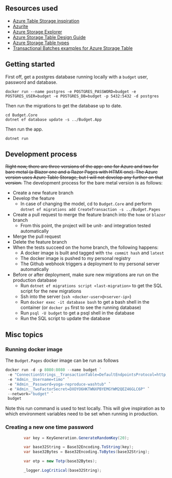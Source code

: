 ## Resources used

- [Azure Table Storage inspiration](https://www.troyhunt.com/working-with-154-million-records-on/)
- [Azurite](https://learn.microsoft.com/en-us/azure/storage/common/storage-use-azurite?tabs=docker-hub%2Ctable-storage)
- [Azure Storage Explorer](https://azure.microsoft.com/en-us/features/storage-explorer/)
- [Azure Storage Table Design Guide](https://docs.microsoft.com/en-us/azure/cosmos-db/table-storage-design-guide)
- [Azure Storage Table types](https://learn.microsoft.com/en-us/rest/api/storageservices/understanding-the-table-service-data-model#property-types)
- [Transactional Batches examples for Azure Storage Table](https://github.com/Azure/azure-sdk-for-net/blob/Azure.Data.Tables_12.8.2/sdk/tables/Azure.Data.Tables/samples/Sample6TransactionalBatch.md)

## Getting started

First off, get a postgres database running locally with a `budget` user, password and database.

```shell
docker run --name postgres -e POSTGRES_PASSWORD=budget -e POSTGRES_USER=budget -e POSTGRES_DB=budget -p 5432:5432 -d postgres
```

Then run the migrations to get the database up to date.

```shell
cd Budget.Core
dotnet ef database update -s ../Budget.App
```

Then run the app.

```shell
dotnet run
```

## Development process

~~Right now, there are three versions of the app: one for Azure and two for bare metal (a Blazor one and a Razor Pages with HTMX one).
The Azure version uses Azure Table Storage, but I will not develop any further on that version.~~
The development process for the bare metal version is as follows:

- Create a new feature branch
- Develop the feature
  - In case of changing the model, cd to `Budget.Core` and perform `dotnet ef migrations add CreateTransaction -s ../Budget.Pages`
- Create a pull request to merge the feature branch into the `home` or `blazor` branch
  - From this point, the project will be unit- and integration tested automatically
- Merge the pull request
- Delete the feature branch
- When the tests succeed on the home branch, the following happens:
  - A docker image is built and tagged with `the commit hash` and `latest`
  - The docker image is pushed to my personal registry
  - The Github webhook triggers a deployment to my personal server automatically
- Before or after deployment, make sure new migrations are run on the production database
  - Run `dotnet ef migrations script <last-migration>` to get the SQL script for the new migrations
  - Ssh into the server (`ssh <docker-user>@<server-ip>`)
  - Run `docker exec -it database bash` to get a bash shell in the container (or `docker ps` first to see the running database)
  - Run `psql -U budget` to get a psql shell in the database
  - Run the SQL script to update the database



## Misc topics

### Running docker image

The `Budget.Pages` docker image can be run as follows

```csharp
docker run -d -p 8080:8080 --name budget `
 -e "ConnectionStrings__TransactionTable=DefaultEndpointsProtocol=http;AccountName=devstoreaccount1;AccountKey=Eby8vdM02xNOcqFlqUwJPLlmEtlCDXJ1OUzFT50uSRZ6IFsuFq2UVErCz4I6tq/K1SZFPTOtr/KBHBeksoGMGw==;TableEndpoint=http://azurite:10002/devstoreaccount1" `
 -e "Admin__Username=timo" `
 -e "Admin__Password=yoga-reproduce-washtub" `
 -e "Admin__TwoFactorSecret=DXOYO6HKTWNXPBYEMGYWM2QEZ46GLC6P" `
 --network="budget" `
 budget
```

Note this run command is used to test locally. This will give inspiration as to which environment variables need to be set when running in production.

### Creating a new one time password

```csharp
        var key = KeyGeneration.GenerateRandomKey(20);

        var base32String = Base32Encoding.ToString(key);
        var base32Bytes = Base32Encoding.ToBytes(base32String);

        var otp = new Totp(base32Bytes);

        _logger.LogCritical(base32String);
```